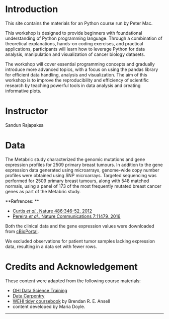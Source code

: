 
# Introduction

This site contains the materials for an Python course run by Peter Mac.

This workshop is designed to provide beginners with foundational understanding of Python programming language. Through a combination of theoretical explanations, hands-on coding exercises, and practical applications, participants will learn how to leverage Python for data analysis, manipulation and visualization of cancer biology datasets. 

The workshop will cover essential programming concepts and gradually introduce more advanced topics, with a focus on using the pandas library for efficient data handling, analysis and visualization. The aim of this workshop is to improve the reproducibility and efficiency of scientific research by teaching powerful tools in data analysis and creating informative plots.

# Instructor

Sandun Rajapaksa

# Data

The Metabric study characterized the genomic mutations and gene expression profiles for 2509 primary breast tumours. In addition to the gene expression data generated using microarrays, genome-wide copy number profiles were obtained using SNP microarrays. Targeted sequencing was performed for 2509 primary breast tumours, along with 548 matched normals, using a panel of 173 of the most frequently mutated breast cancer genes as part of the Metabric study.

**Refrences: **

- [Curtis *et al.*, Nature 486:346-52, 2012](https://pubmed.ncbi.nlm.nih.gov/22522925)
- [Pereira *et al.*, Nature Communications 7:11479, 2016](https://www.ncbi.nlm.nih.gov/pubmed/27161491)

Both the clinical data and the gene expression values were downloaded from
[cBioPortal](https://www.cbioportal.org/study/summary?id=brca_metabric).

We excluded observations for patient tumor samples lacking expression data, resulting in a data set with fewer rows.

# Credits and Acknowledgement

These content were adapted from the following course materials:

 - [OHI Data Science Training](http://ohi-science.org/data-science-training/index.html)
 - [Data Carpentry](https://datacarpentry.org)
 - [WEHI tidyr coursebook](https://bookdown.org/ansellbr/WEHI_tidyR_course_book/) by Brendan R. E. Ansell
 - content developed by Maria Doyle.

------------------------------------------------------------------------
